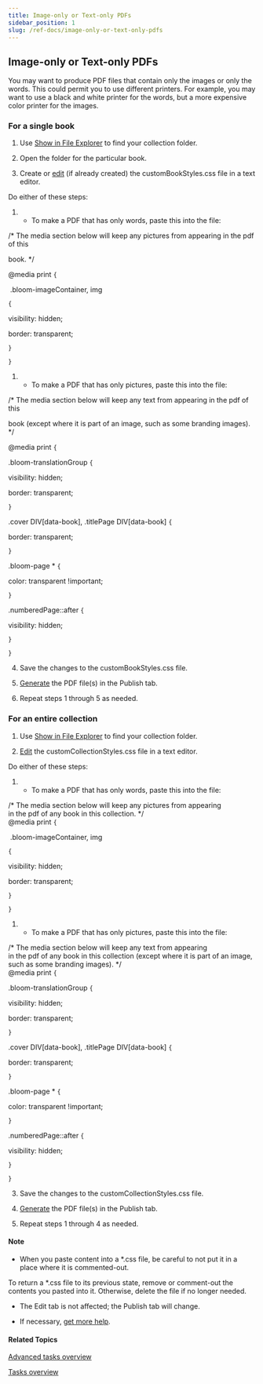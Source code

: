 ```yaml
---
title: Image-only or Text-only PDFs
sidebar_position: 1
slug: /ref-docs/image-only-or-text-only-pdfs
---
```


## Image-only or Text-only PDFs

You may want to produce PDF files that contain only the images or only the words. This could permit you to use different printers. For example, you may want to use a black and white printer for the words, but a more expensive color printer for the images.

### For a single book

1.  Use [Show in File Explorer](../../User_Interface/Tabs/Collections_tab_commands.md) to find your collection folder.
    
2.  Open the folder for the particular book.
    
3.  Create or [edit](Editing_stylesheets_overview.md) (if already created) the customBookStyles.css file in a text editor.
    

Do either of these steps:

1.  -   To make a PDF that has only words, paste this into the file:
        

/\* The media section below will keep any pictures from appearing in the pdf of this

book. \*/

@media print `{`

 .bloom-imageContainer, img

`{`

visibility: hidden;

border: transparent;

`}`

`}`

1.  -   To make a PDF that has only pictures, paste this into the file:
        

/\* The media section below will keep any text from appearing in the pdf of this

book (except where it is part of an image, such as some branding images). \*/

@media print `{`

.bloom-translationGroup `{`

visibility: hidden;

border: transparent;

`}`

.cover DIV\[data-book\], .titlePage DIV\[data-book\] `{`

border: transparent;

`}`

.bloom-page \* `{`

color: transparent !important;

`}`

.numberedPage::after `{`

visibility: hidden;

`}`

`}`

4.  Save the changes to the customBookStyles.css file.
    
5.  [Generate](../Publish_tasks/PDF_and_Print.md) the PDF file(s) in the Publish tab.
    
6.  Repeat steps 1 through 5 as needed.
    

### For an entire collection

1.  Use [Show in File Explorer](../../User_Interface/Tabs/Collections_tab_commands.md) to find your collection folder.
    
2.  [Edit](Editing_stylesheets_overview.md) the customCollectionStyles.css file in a text editor.
    

Do either of these steps:

1.  -   To make a PDF that has only words, paste this into the file:
        

/\* The media section below will keep any pictures from appearing  
in the pdf of any book in this collection. \*/  
@media print `{`

 .bloom-imageContainer, img

`{`

visibility: hidden;

border: transparent;

`}`

`}`

1.  -   To make a PDF that has only pictures, paste this into the file:
        

/\* The media section below will keep any text from appearing  
in the pdf of any book in this collection (except where it is part of an image, such as some branding images). \*/  
@media print `{`

.bloom-translationGroup `{`

visibility: hidden;

border: transparent;

`}`

.cover DIV\[data-book\], .titlePage DIV\[data-book\] `{`

border: transparent;

`}`

.bloom-page \* `{`

color: transparent !important;

`}`

.numberedPage::after `{`

visibility: hidden;

`}`

`}`

3.  Save the changes to the customCollectionStyles.css file.
    
4.  [Generate](../Publish_tasks/PDF_and_Print.md) the PDF file(s) in the Publish tab.
    
5.  Repeat steps 1 through 4 as needed.
    

#### Note

-   When you paste content into a \*.css file, be careful to not put it in a place where it is commented-out.
    

To return a \*.css file to its previous state, remove or comment-out the contents you pasted into it. Otherwise, delete the file if no longer needed.

-   The Edit tab is not affected; the Publish tab will change.
    
-   If necessary, [get more help](../../Overview/Get_More_Help.md).
    

#### Related Topics

[Advanced tasks overview](Advanced_tasks_overview.md)

[Tasks overview](../Tasks_overview.md)